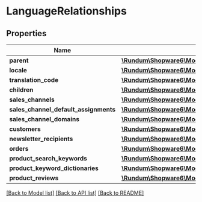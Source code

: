 # LanguageRelationships

## Properties
Name | Type | Description | Notes
------------ | ------------- | ------------- | -------------
**parent** | [**\Rundum\Shopware6\Model\LanguageRelationshipsParent**](LanguageRelationshipsParent.md) |  | [optional] 
**locale** | [**\Rundum\Shopware6\Model\LanguageRelationshipsLocale**](LanguageRelationshipsLocale.md) |  | [optional] 
**translation_code** | [**\Rundum\Shopware6\Model\LanguageRelationshipsTranslationCode**](LanguageRelationshipsTranslationCode.md) |  | [optional] 
**children** | [**\Rundum\Shopware6\Model\LanguageRelationshipsChildren**](LanguageRelationshipsChildren.md) |  | [optional] 
**sales_channels** | [**\Rundum\Shopware6\Model\LanguageRelationshipsSalesChannels**](LanguageRelationshipsSalesChannels.md) |  | [optional] 
**sales_channel_default_assignments** | [**\Rundum\Shopware6\Model\LanguageRelationshipsSalesChannelDefaultAssignments**](LanguageRelationshipsSalesChannelDefaultAssignments.md) |  | [optional] 
**sales_channel_domains** | [**\Rundum\Shopware6\Model\LanguageRelationshipsSalesChannelDomains**](LanguageRelationshipsSalesChannelDomains.md) |  | [optional] 
**customers** | [**\Rundum\Shopware6\Model\LanguageRelationshipsCustomers**](LanguageRelationshipsCustomers.md) |  | [optional] 
**newsletter_recipients** | [**\Rundum\Shopware6\Model\LanguageRelationshipsNewsletterRecipients**](LanguageRelationshipsNewsletterRecipients.md) |  | [optional] 
**orders** | [**\Rundum\Shopware6\Model\LanguageRelationshipsOrders**](LanguageRelationshipsOrders.md) |  | [optional] 
**product_search_keywords** | [**\Rundum\Shopware6\Model\LanguageRelationshipsProductSearchKeywords**](LanguageRelationshipsProductSearchKeywords.md) |  | [optional] 
**product_keyword_dictionaries** | [**\Rundum\Shopware6\Model\LanguageRelationshipsProductKeywordDictionaries**](LanguageRelationshipsProductKeywordDictionaries.md) |  | [optional] 
**product_reviews** | [**\Rundum\Shopware6\Model\LanguageRelationshipsProductReviews**](LanguageRelationshipsProductReviews.md) |  | [optional] 

[[Back to Model list]](../../README.md#documentation-for-models) [[Back to API list]](../../README.md#documentation-for-api-endpoints) [[Back to README]](../../README.md)

